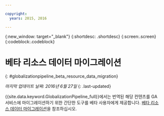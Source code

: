 ```yaml
---

copyright:
  years: 2015, 2016

---
```


{:new_window: target="_blank"}
{:shortdesc: .shortdesc}
{:screen:.screen}
{:codeblock:.codeblock}

# 베타 리소스 데이터 마이그레이션
{: #globalizationpipeline_beta_resource_data_migration}

*마지막 업데이트 날짜: 2016년 6월 27일*
{: .last-updated}

{{site.data.keyword.GlobalizationPipeline_full}}에서는 번역된 해당 컨텐츠를 GA 서비스에 마이그레이션하기 위한 간단한 도구를 베타 사용자에게 제공합니다. [베타 리소스 데이터 마이그레이션](betaresourcedatamigration.html)을 참조하십시오.

